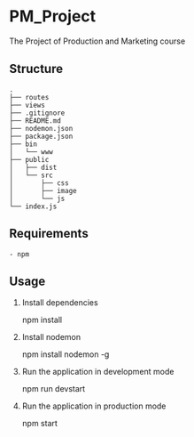 PM_Project
=========================================

The Project of Production and Marketing course

## Structure

```
.
├── routes
├── views
├── .gitignore
├── README.md
├── nodemon.json
├── package.json
├── bin
│   └── www
├── public
│   ├── dist
│   └── src
│       ├── css
│       ├── image
│       └── js
└── index.js
```

## Requirements

    - npm

##  Usage

1.  Install dependencies

    npm install

2.  Install nodemon

    npm install nodemon -g

3.  Run the application in development mode

    npm run devstart

4.  Run the application in production mode

    npm start
